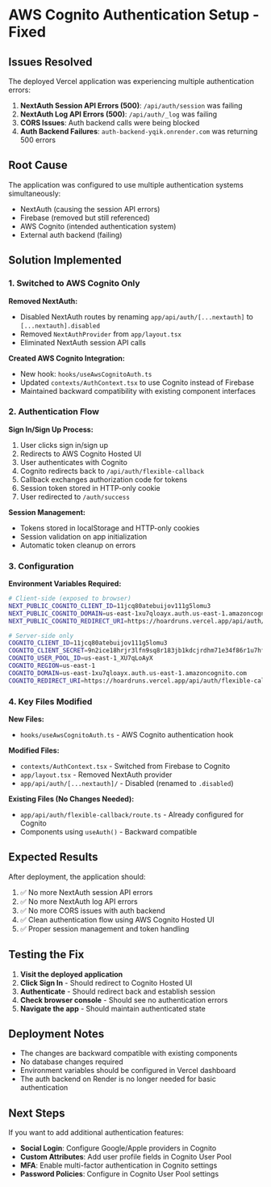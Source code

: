 # AWS Cognito Authentication Setup - Fixed

## Issues Resolved

The deployed Vercel application was experiencing multiple authentication errors:

1. **NextAuth Session API Errors (500)**: `/api/auth/session` was failing
2. **NextAuth Log API Errors (500)**: `/api/auth/_log` was failing  
3. **CORS Issues**: Auth backend calls were being blocked
4. **Auth Backend Failures**: `auth-backend-yqik.onrender.com` was returning 500 errors

## Root Cause

The application was configured to use multiple authentication systems simultaneously:
- NextAuth (causing the session API errors)
- Firebase (removed but still referenced)
- AWS Cognito (intended authentication system)
- External auth backend (failing)

## Solution Implemented

### 1. Switched to AWS Cognito Only

**Removed NextAuth:**
- Disabled NextAuth routes by renaming `app/api/auth/[...nextauth]` to `[...nextauth].disabled`
- Removed `NextAuthProvider` from `app/layout.tsx`
- Eliminated NextAuth session API calls

**Created AWS Cognito Integration:**
- New hook: `hooks/useAwsCognitoAuth.ts`
- Updated `contexts/AuthContext.tsx` to use Cognito instead of Firebase
- Maintained backward compatibility with existing component interfaces

### 2. Authentication Flow

**Sign In/Sign Up Process:**
1. User clicks sign in/sign up
2. Redirects to AWS Cognito Hosted UI
3. User authenticates with Cognito
4. Cognito redirects back to `/api/auth/flexible-callback`
5. Callback exchanges authorization code for tokens
6. Session token stored in HTTP-only cookie
7. User redirected to `/auth/success`

**Session Management:**
- Tokens stored in localStorage and HTTP-only cookies
- Session validation on app initialization
- Automatic token cleanup on errors

### 3. Configuration

**Environment Variables Required:**
```bash
# Client-side (exposed to browser)
NEXT_PUBLIC_COGNITO_CLIENT_ID=11jcq80atebuijov111g5lomu3
NEXT_PUBLIC_COGNITO_DOMAIN=us-east-1xu7qloayx.auth.us-east-1.amazoncognito.com
NEXT_PUBLIC_COGNITO_REDIRECT_URI=https://hoardruns.vercel.app/api/auth/flexible-callback

# Server-side only
COGNITO_CLIENT_ID=11jcq80atebuijov111g5lomu3
COGNITO_CLIENT_SECRET=9n2ice18hrjr3lfn9sq8r183jb1kdcjrdhm71e34f86r1u7hfdm
COGNITO_USER_POOL_ID=us-east-1_XU7qLoAyX
COGNITO_REGION=us-east-1
COGNITO_DOMAIN=us-east-1xu7qloayx.auth.us-east-1.amazoncognito.com
COGNITO_REDIRECT_URI=https://hoardruns.vercel.app/api/auth/flexible-callback
```

### 4. Key Files Modified

**New Files:**
- `hooks/useAwsCognitoAuth.ts` - AWS Cognito authentication hook

**Modified Files:**
- `contexts/AuthContext.tsx` - Switched from Firebase to Cognito
- `app/layout.tsx` - Removed NextAuth provider
- `app/api/auth/[...nextauth]/` - Disabled (renamed to `.disabled`)

**Existing Files (No Changes Needed):**
- `app/api/auth/flexible-callback/route.ts` - Already configured for Cognito
- Components using `useAuth()` - Backward compatible

## Expected Results

After deployment, the application should:

1. ✅ No more NextAuth session API errors
2. ✅ No more NextAuth log API errors  
3. ✅ No more CORS issues with auth backend
4. ✅ Clean authentication flow using AWS Cognito Hosted UI
5. ✅ Proper session management and token handling

## Testing the Fix

1. **Visit the deployed application**
2. **Click Sign In** - Should redirect to Cognito Hosted UI
3. **Authenticate** - Should redirect back and establish session
4. **Check browser console** - Should see no authentication errors
5. **Navigate the app** - Should maintain authenticated state

## Deployment Notes

- The changes are backward compatible with existing components
- No database changes required
- Environment variables should be configured in Vercel dashboard
- The auth backend on Render is no longer needed for basic authentication

## Next Steps

If you want to add additional authentication features:
- **Social Login**: Configure Google/Apple providers in Cognito
- **Custom Attributes**: Add user profile fields in Cognito User Pool
- **MFA**: Enable multi-factor authentication in Cognito settings
- **Password Policies**: Configure in Cognito User Pool settings
